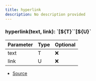 ```yaml
---
title: hyperlink
description: No description provided
---
```



### hyperlink(text, link): \`\[\$\{T}\`\`\[\$\{U}\`

| Parameter | Type | Optional |
| ----------- | ----------- | ----------- |
| text | T | ❌ |
| link | U | ❌ |


- [Source](https://github.com/neplextech/micro-docgen/blob/fbfcd84c930585aff5882714b14f394715057a88/src/utils/md.ts#L86)